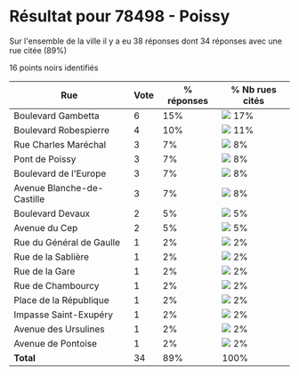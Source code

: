 # Résultat pour 78498 - Poissy

Sur l'ensemble de la ville il y a eu 38 réponses dont 34 réponses avec une rue citée (89%)

16 points noirs identifiés

| Rue | Vote | % réponses | % Nb rues cités|
|-----|------|------------|----------------|
| Boulevard Gambetta | 6 | 15% | <img src="../../img/bar_17.gif" />&nbsp;17%|
| Boulevard Robespierre | 4 | 10% | <img src="../../img/bar_11.gif" />&nbsp;11%|
| Rue Charles Maréchal | 3 | 7% | <img src="../../img/bar_8.gif" />&nbsp;8%|
| Pont de Poissy | 3 | 7% | <img src="../../img/bar_8.gif" />&nbsp;8%|
| Boulevard de l'Europe | 3 | 7% | <img src="../../img/bar_8.gif" />&nbsp;8%|
| Avenue Blanche-de-Castille | 3 | 7% | <img src="../../img/bar_8.gif" />&nbsp;8%|
| Boulevard Devaux | 2 | 5% | <img src="../../img/bar_5.gif" />&nbsp;5%|
| Avenue du Cep | 2 | 5% | <img src="../../img/bar_5.gif" />&nbsp;5%|
| Rue du Général de Gaulle | 1 | 2% | <img src="../../img/bar_2.gif" />&nbsp;2%|
| Rue de la Sablière | 1 | 2% | <img src="../../img/bar_2.gif" />&nbsp;2%|
| Rue de la Gare | 1 | 2% | <img src="../../img/bar_2.gif" />&nbsp;2%|
| Rue de Chambourcy | 1 | 2% | <img src="../../img/bar_2.gif" />&nbsp;2%|
| Place de la République | 1 | 2% | <img src="../../img/bar_2.gif" />&nbsp;2%|
| Impasse Saint-Exupéry | 1 | 2% | <img src="../../img/bar_2.gif" />&nbsp;2%|
| Avenue des Ursulines | 1 | 2% | <img src="../../img/bar_2.gif" />&nbsp;2%|
| Avenue de Pontoise | 1 | 2% | <img src="../../img/bar_2.gif" />&nbsp;2%|
| **Total** | 34 | 89% | 100%|
